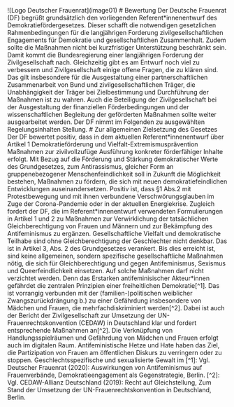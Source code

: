 <!-- Stellungnahme zum Ref-E DFördG -->  ![Logo Deutscher Frauenrat](image01)  # Bewertung  Der Deutsche Frauenrat (DF) begrüßt grundsätzlich den vorliegenden Referent*innenentwurf des Demokratiefördergesetzes. Dieser schafft die notwendigen gesetzlichen Rahmenbedingungen für die langjährigen Forderung zivilgesellschaftlichen Engagements für Demokratie und gesellschaftlichen Zusammenhalt. Zudem sollte die Maßnahmen nicht bei kurzfristiger Unterstützung beschränkt sein. Damit kommt die Bundesregierung einer langjährigen Forderung der Zivilgesellschaft nach.  Gleichzeitig gibt es am Entwurf noch viel zu verbessern und Zivilgesellschaft einige offene Fragen, die zu klären sind. Das gilt insbesondere für die Ausgestaltung einer partnerschaftlichen Zusammenarbeit von Bund und zivilgesellschaftlichen Träger, die Unabhängigkeit der Träger bei Zielbestimmung und Durchführung der Maßnahmen ist zu wahren. Auch die Beteiligung der Zivilgesellschaft bei der Ausgestaltung der finanziellen Förderbedingungen und der wissenschaftlichen Begleitung der geförderten Maßnahmen sollte weiter ausgearbeitet werden.  Der DF nimmt im Folgenden zu ausgewählten Regelungsinhalten Stellung.  # Zur allgemeinen Zielsetzung des Gesetzes  Der DF bewertet positiv, dass in dem aktuellen Referent*innenentwurf über Artikel 1 Demokratieförderung und Vielfalt-Extremismusprävention Maßnahmen zur zivilvollzufüge Ausführung konkreter förderfähiger Inhalte erfolgt. Mit Bezug auf die Förderung und Stärkung demokratischer Werte des Grundgesetzes, zum Antirassismus, gleicher Form an gruppenebezogener Menschenfeindlichkeit soll in Zukunft die Möglichkeit bestehen, Maßnahmen zu fördern, die sich mit neuen demokratiefeindlichen Entwicklungen auseinandersetzen. Positiv ist, dass §1 Abs.2 mit Protestbewegung und mit ihnen verbundene Verschwörungsglauben im Zuge der Corona-Pandemie oder in der aktuellen Energiekrise.  Zugleich fordert der DF, die im Referent*innenentwurf verwendeten Formulierungen in Artikel 1 und 2 zu Maßnahmen zur Verwirklichung der tatsächlichen Gleichberechtigung von Frauen und Männern und zur Bekämpfung des Antifeminismus zu ergänzen. Gesellschaftliche Vielfalt und demokratische Teilhabe sind ohne Gleichberechtigung der Geschlechter nicht denkbar. Das ist in Artikel 3, Abs. 2 des Grundgesetzes verankert. Bis dies erreicht ist, sind keine allgemeinen, sondern spezifische gesellschaftliche Maßnahmen nötig, die sich für Gleichberechtigung und gegen Antifeminismus, Sexismus und Queerfeindlichkeit einsetzen. Auf solche Maßnahmen darf nicht verzichtet werden. Denn das Erstarken antifeminisischer Akteur*innen gefährdet die zentralen Prinzipien einer freiheitlichen Demokratie[^1]. Das ist vorrangig verbunden mit der (familien-)politischen weiblicher Zwangszurückdrängung b.) zu einer Gefährdung insbesondere von Mädchen und Frauen, die mehrfachdiskriminiert werden[^2]. Dabei ist auch der Bericht der Zivilgesellschaft zur Umsetzung der UN-Frauenrechtskonvention (CEDAW) in Deutschland klar und fordert entsprechende Maßnahmen an[^2].  Die Verknüpfung von Handlungsspielräumen und Gefährdung von Mädchen und Frauen erfolgt auch im digitalen Raum. Antifeministische Hetze und Hate haben das Ziel, die Partizipation von Frauen am öffentlichen Diskurs zu verringern oder zu stoppen. Geschlechtsspezifische und sexualisierte Gewalt im  [^1]: Vgl. Deutscher Frauenrat (2020): Auswirkungen von Antifeminismus auf Frauenverbände, Demokratieengagement als Gegenstrategie, Berlin.  [^2]: Vgl. CEDAW-Allianz Deutschland (2019): Recht auf Gleichstellung, Zum Stand der Umsetzung der UN-Frauenrechtskonvention in Deutschland, Berlin.  <!-- 2 -->
